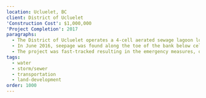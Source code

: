 ```yaml
---
location: Ucluelet, BC
client: District of Ucluelet
'Construction Cost': $1,000,000
'Project Completion': 2017
paragraphs:
  - The District of Ucluelet operates a 4-cell aerated sewage lagoon located on Hyphocus Island at the southern tip of the District.  Constructed in 1984, the lagoon services the 1,700 residences and businesses of Ucluelet and receives septage from the surrounding area.
  - In June 2016, seepage was found along the toe of the bank below cell no. 1.  Koers was retained by the District to assist with implementing emergency measures to address the problem.  This was followed by  an assessment of the condition of each cell; a review of repair and upgrading options, selection of the preferred option; preparation of detailed design drawings; obtaining regulatory agency approvals; tendering; construction management and commissioning.
  - The project was fast-tracked resulting in the emergency measures, options review, preparation of design drawings and obtaining regulatory approvals being completed within 90 days.  An emergency bypass line was installed to facilitate the bypassing of the lagoon and discharging directly to the ocean outfall.  To increase the treatment capacity, the four cells were dredged, deepened, and the earthen berm between cell 1 and 2 removed.  To improve the treatment process, the inlet to cell 1 was relocated and floating curtain baffle walls were installed in cells 1, 2 and 3 to lengthen the flow path.  The each cell was sealed by installing a HDPE geomembrane liner on the floor and walls.  The lagoons were drained in January and back on-line by April.
tags:
  - water
  - storm/sewer
  - transportation
  - land-development
order: 1000
---
```

